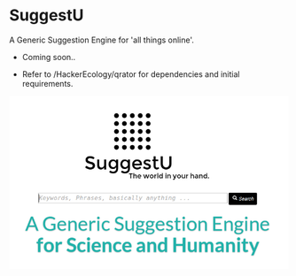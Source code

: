 SuggestU
========

A Generic Suggestion Engine for 'all things online'.

* Coming soon..

- Refer to /HackerEcology/qrator for dependencies and initial requirements.

![SuggestU](https://raw.githubusercontent.com/HackerEcology/SuggestU/master/docs/suggestu.png)